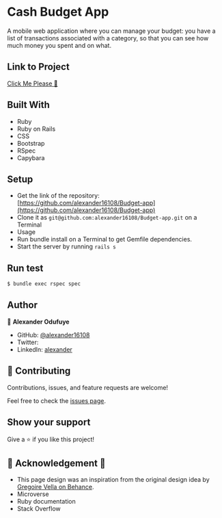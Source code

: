 # Cash Budget App

A mobile web application where you can manage your budget: you have a list of transactions associated with a category, so that you can see how much money you spent and on what.

## Link to Project 

[Click Me Please 👋](https://budget01.herokuapp.com/)

## Built With
- Ruby
- Ruby on Rails
- CSS
- Bootstrap
- RSpec
- Capybara

## Setup
- Get the link of the repository: [https://github.com/alexander16108/Budget-app](https://github.com/alexander16108/Budget-app)
- Clone it as `git@github.com:alexander16108/Budget-app.git` on a Terminal
- Usage
- Run bundle install on a Terminal to get Gemfile dependencies.
- Start the server by running `rails s`

## Run test

```bash
$ bundle exec rspec spec
```

## Author
👤 **Alexander Odufuye**

- GitHub: [@alexander16108](https://github.com/alexander16108)
- Twitter: 
- LinkedIn: [alexander](https://www.linkedin.com/in/codingrex/)

## 🤝 Contributing

Contributions, issues, and feature requests are welcome!

Feel free to check the [issues page](https://github.com/alexander16108/Budget-app/issues).

## Show your support

Give a ⭐️ if you like this project!

## 👏 Acknowledgement 🥇
- This page design was an inspiration from the original design idea by [Gregoire Vella on Behance](https://www.behance.net/gregoirevella).
- Microverse
- Ruby documentation
- Stack Overflow
